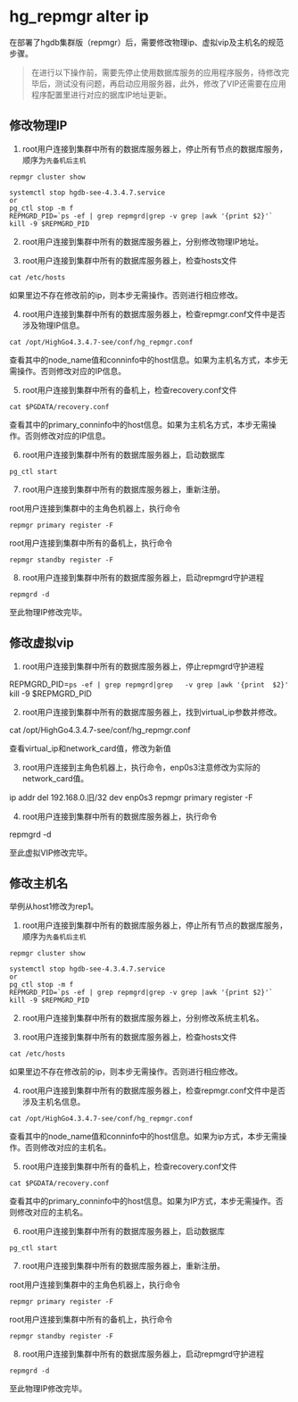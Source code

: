 # hg_repmgr alter ip

在部署了hgdb集群版（repmgr）后，需要修改物理ip、虚拟vip及主机名的规范步骤。

> 在进行以下操作前，需要先停止使用数据库服务的应用程序服务，待修改完毕后，测试没有问题，再启动应用服务器，此外，修改了VIP还需要在应用程序配置里进行对应的据库IP地址更新。

## 修改物理IP

1. root用户连接到集群中所有的数据库服务器上，停止所有节点的数据库服务，顺序为`先备机后主机`

```shell
repmgr cluster show

systemctl stop hgdb-see-4.3.4.7.service
or
pg_ctl stop -m f
REPMGRD_PID=`ps -ef | grep repmgrd|grep -v grep |awk '{print $2}'`
kill -9 $REPMGRD_PID
```

2. root用户连接到集群中所有的数据库服务器上，分别修改物理IP地址。

3. root用户连接到集群中所有的数据库服务器上，检查hosts文件

```shell
cat /etc/hosts

```

如果里边不存在修改前的ip，则本步无需操作。否则进行相应修改。

4. root用户连接到集群中所有的数据库服务器上，检查repmgr.conf文件中是否涉及物理IP信息。

```shell
cat /opt/HighGo4.3.4.7-see/conf/hg_repmgr.conf

```

查看其中的node_name值和conninfo中的host信息。如果为主机名方式，本步无需操作。否则修改对应的IP信息。

5. root用户连接到集群中所有的备机上，检查recovery.conf文件

```shell
cat $PGDATA/recovery.conf

```

查看其中的primary_conninfo中的host信息。如果为主机名方式，本步无需操作。否则修改对应的IP信息。

6. root用户连接到集群中所有的数据库服务器上，启动数据库

```shell
pg_ctl start

```

7. root用户连接到集群中所有的数据库服务器上，重新注册。


root用户连接到集群中的主角色机器上，执行命令

```shell
repmgr primary register -F

```

root用户连接到集群中所有的备机上，执行命令

```shell
repmgr standby register -F

```

8. root用户连接到集群中所有的数据库服务器上，启动repmgrd守护进程

```shell
repmgrd -d

```

至此物理IP修改完毕。

## 修改虚拟vip

1. root用户连接到集群中所有的数据库服务器上，停止repmgrd守护进程

REPMGRD_PID=`ps -ef | grep repmgrd|grep   -v grep |awk '{print  $2}'`
kill -9 $REPMGRD_PID

2. root用户连接到集群中所有的数据库服务器上，找到virtual_ip参数并修改。

cat /opt/HighGo4.3.4.7-see/conf/hg_repmgr.conf

查看virtual_ip和network_card值，修改为新值

3. root用户连接到主角色机器上，执行命令，enp0s3注意修改为实际的network_card值。

ip addr del 192.168.0.旧/32 dev enp0s3
repmgr primary register -F

4. root用户连接到集群中所有的数据库服务器上，执行命令

repmgrd -d

至此虚拟VIP修改完毕。

## 修改主机名

举例从host1修改为rep1。

1. root用户连接到集群中所有的数据库服务器上，停止所有节点的数据库服务，顺序为`先备机后主机`

```shell
repmgr cluster show

systemctl stop hgdb-see-4.3.4.7.service
or
pg_ctl stop -m f
REPMGRD_PID=`ps -ef | grep repmgrd|grep -v grep |awk '{print $2}'`
kill -9 $REPMGRD_PID
```

2. root用户连接到集群中所有的数据库服务器上，分别修改系统主机名。

3. root用户连接到集群中所有的数据库服务器上，检查hosts文件

```shell
cat /etc/hosts

```

如果里边不存在修改前的ip，则本步无需操作。否则进行相应修改。

4. root用户连接到集群中所有的数据库服务器上，检查repmgr.conf文件中是否涉及主机名信息。

```shell
cat /opt/HighGo4.3.4.7-see/conf/hg_repmgr.conf

```

查看其中的node_name值和conninfo中的host信息。如果为ip方式，本步无需操作。否则修改对应的主机名。

5. root用户连接到集群中所有的备机上，检查recovery.conf文件

```shell
cat $PGDATA/recovery.conf

```

查看其中的primary_conninfo中的host信息。如果为IP方式，本步无需操作。否则修改对应的主机名。

6. root用户连接到集群中所有的数据库服务器上，启动数据库

```shell
pg_ctl start

```

7. root用户连接到集群中所有的数据库服务器上，重新注册。


root用户连接到集群中的主角色机器上，执行命令

```shell
repmgr primary register -F

```

root用户连接到集群中所有的备机上，执行命令

```shell
repmgr standby register -F

```

8. root用户连接到集群中所有的数据库服务器上，启动repmgrd守护进程

```shell
repmgrd -d

```

至此物理IP修改完毕。